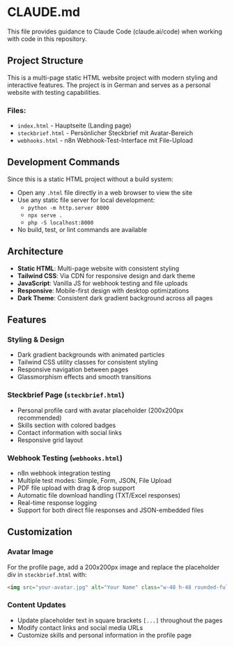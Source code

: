 # CLAUDE.md

This file provides guidance to Claude Code (claude.ai/code) when working with code in this repository.

## Project Structure

This is a multi-page static HTML website project with modern styling and interactive features. The project is in German and serves as a personal website with testing capabilities.

### Files:
- `index.html` - Hauptseite (Landing page)
- `steckbrief.html` - Persönlicher Steckbrief mit Avatar-Bereich
- `webhooks.html` - n8n Webhook-Test-Interface mit File-Upload

## Development Commands

Since this is a static HTML project without a build system:
- Open any `.html` file directly in a web browser to view the site
- Use any static file server for local development:
  - `python -m http.server 8000` 
  - `npx serve .`
  - `php -S localhost:8000`
- No build, test, or lint commands are available

## Architecture

- **Static HTML**: Multi-page website with consistent styling
- **Tailwind CSS**: Via CDN for responsive design and dark theme
- **JavaScript**: Vanilla JS for webhook testing and file uploads
- **Responsive**: Mobile-first design with desktop optimizations
- **Dark Theme**: Consistent dark gradient background across all pages

## Features

### Styling & Design
- Dark gradient backgrounds with animated particles
- Tailwind CSS utility classes for consistent styling
- Responsive navigation between pages
- Glassmorphism effects and smooth transitions

### Steckbrief Page (`steckbrief.html`)
- Personal profile card with avatar placeholder (200x200px recommended)
- Skills section with colored badges
- Contact information with social links
- Responsive grid layout

### Webhook Testing (`webhooks.html`)
- n8n webhook integration testing
- Multiple test modes: Simple, Form, JSON, File Upload
- PDF file upload with drag & drop support
- Automatic file download handling (TXT/Excel responses)
- Real-time response logging
- Support for both direct file responses and JSON-embedded files

## Customization

### Avatar Image
For the profile page, add a 200x200px image and replace the placeholder div in `steckbrief.html` with:
```html
<img src="your-avatar.jpg" alt="Your Name" class="w-48 h-48 rounded-full object-cover">
```

### Content Updates
- Update placeholder text in square brackets `[...]` throughout the pages
- Modify contact links and social media URLs
- Customize skills and personal information in the profile page